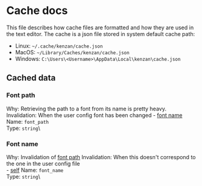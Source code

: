 # Cache docs

This file describes how cache files are formatted and how they are used in the text editor. The cache is a json file stored in system default cache path: 
- Linux: `~/.cache/kenzan/cache.json`
- MacOS: `~/Library/Caches/kenzan/cache.json`
- Windows: `C:\Users\<Username>\AppData\Local\kenzan\cache.json`

## Cached data

### Font path

Why: Retrieving the path to a font from its name is pretty heavy.\
Invalidation: When the user config font has been changed
    - [font name](#font-name)
Name: `font_path`\
Type: `string`\

### Font name

Why: Invalidation of [font path](#font-path)
Invalidation: When this doesn't correspond to the one in the user config file\
    - [self](#font-name)
Name: `font_name`\
Type: `string`\
